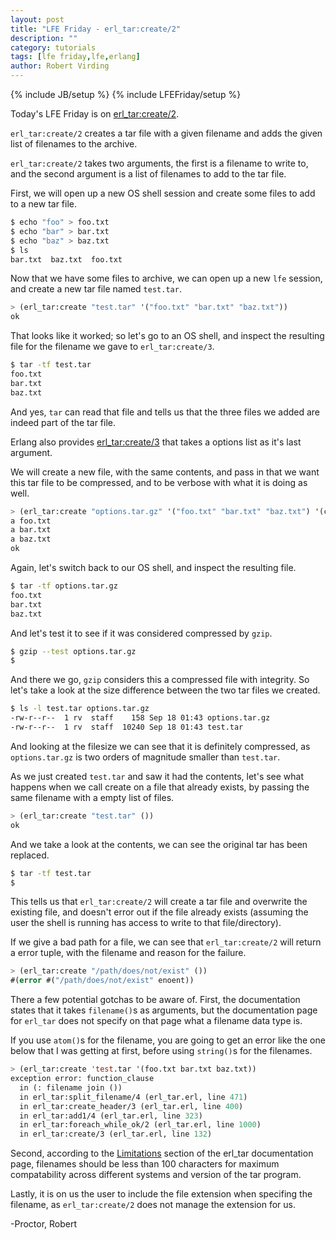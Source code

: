 ```yaml
---
layout: post
title: "LFE Friday - erl_tar:create/2"
description: ""
category: tutorials
tags: [lfe friday,lfe,erlang]
author: Robert Virding
---
```

{% include JB/setup %}
{% include LFEFriday/setup %}

Today's LFE Friday is on [erl_tar:create/2](http://erlang.org/doc/man/erl_tar.html#create-2).

``erl_tar:create/2`` creates a tar file with a given filename and adds the given list of filenames to the archive.

``erl_tar:create/2`` takes two arguments, the first is a filename to write to, and the second argument is a list of filenames to add to the tar file.

First, we will open up a new OS shell session and create some files to add to a new tar file.

```sh
$ echo "foo" > foo.txt
$ echo "bar" > bar.txt
$ echo "baz" > baz.txt
$ ls 
bar.txt  baz.txt  foo.txt
```

Now that we have some files to archive, we can open up a new ``lfe`` session, and create a new tar file named ``test.tar``.

```lisp
> (erl_tar:create "test.tar" '("foo.txt" "bar.txt" "baz.txt"))
ok
```

That looks like it worked; so let's go to an OS shell, and inspect the resulting file for the filename we gave to ``erl_tar:create/3``.

```sh
$ tar -tf test.tar
foo.txt
bar.txt
baz.txt
```

And yes, ``tar`` can read that file and tells us that the three files we added are indeed part of the tar file.

Erlang also provides [erl_tar:create/3](http://erlang.org/doc/man/erl_tar.html#create-3) that takes a options list as it's last argument.

We will create a new file, with the same contents, and pass in that we want this tar file to be compressed, and to be verbose with what it is doing as well.
	
```lisp
> (erl_tar:create "options.tar.gz" '("foo.txt" "bar.txt" "baz.txt") '(compressed verbose))
a foo.txt
a bar.txt
a baz.txt
ok
```

Again, let's switch back to our OS shell, and inspect the resulting file.

```sh
$ tar -tf options.tar.gz
foo.txt
bar.txt
baz.txt
```

And let's test it to see if it was considered compressed by `gzip`.

```bash
$ gzip --test options.tar.gz
$ 
```

And there we go, `gzip` considers this a compressed file with integrity.  So let's take a look at the size difference between the two tar files we created.

```sh
$ ls -l test.tar options.tar.gz
-rw-r--r--  1 rv  staff    158 Sep 18 01:43 options.tar.gz
-rw-r--r--  1 rv  staff  10240 Sep 18 01:43 test.tar
```

And looking at the filesize we can see that it is definitely compressed, as ``options.tar.gz`` is two orders of magnitude smaller than ``test.tar``.

As we just created ``test.tar`` and saw it had the contents, let's see what happens when we call create on a file that already exists, by passing the same filename with a empty list of files.

```lisp
> (erl_tar:create "test.tar" ())
ok      
```

And we take a look at the contents, we can see the original tar has been replaced.

```sh
$ tar -tf test.tar
$ 
```

This tells us that ``erl_tar:create/2`` will create a tar file and overwrite the existing file, and doesn't error out if the file already exists (assuming the user the shell is running has access to write to that file/directory).

If we give a bad path for a file, we can see that ``erl_tar:create/2`` will return a error tuple, with the filename and reason for the failure.

```lisp
> (erl_tar:create "/path/does/not/exist" ())
#(error #("/path/does/not/exist" enoent))
```

There a few potential gotchas to be aware of. First, the documentation states that it takes ``filename()``s as arguments, but the documentation page for ``erl_tar`` does not specify on that page what a filename data type is.

If you use ``atom()``s for the filename, you are going to get an error like the one below that I was getting at first, before using ``string()``s for the filenames.

```lisp
> (erl_tar:create 'test.tar '(foo.txt bar.txt baz.txt))
exception error: function_clause
  in (: filename join ())
  in erl_tar:split_filename/4 (erl_tar.erl, line 471)
  in erl_tar:create_header/3 (erl_tar.erl, line 400)
  in erl_tar:add1/4 (erl_tar.erl, line 323)
  in erl_tar:foreach_while_ok/2 (erl_tar.erl, line 1000)
  in erl_tar:create/3 (erl_tar.erl, line 132)
```

Second, according to the [Limitations](http://erlang.org/doc/man/erl_tar.html#id180770) section of the erl_tar documentation page, filenames should be less than 100 characters for maximum compatability across different systems and version of the tar program.

Lastly, it is on us the user to include the file extension when specifing the filename, as ``erl_tar:create/2`` does not manage the extension for us.

-Proctor, Robert
